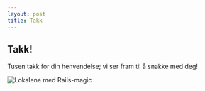 ```yaml
---
layout: post
title: Takk
---
```


## Takk!

Tusen takk for din henvendelse; vi ser fram til å snakke med deg!

![Lokalene med Rails-magic](http://placehold.it/1170x400)